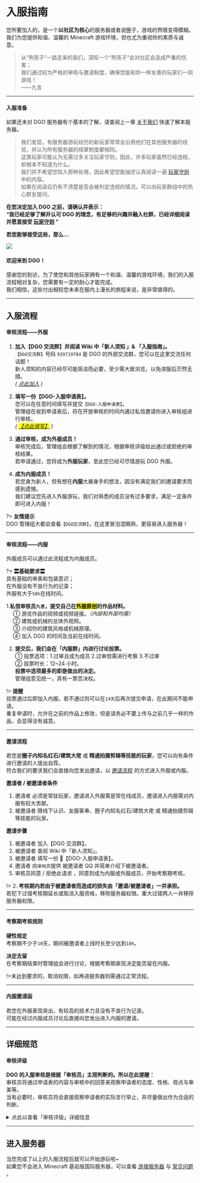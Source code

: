 <!-- notice/join -->

# 入服指南

您所要加入的，是一个**以社区为核心**的服务器或者说圈子，游戏的界限变得模糊。<br/>
我们为您提供和谐、温馨的 Minecraft 游戏环境，但也尤为重视你的素质与诚意。

> 从“熊孩子”一路走来的我们，深知一个“熊孩子”会对社区会造成严重的伤害；<br/>
> 我们通过较为严格的审核与邀请制度，确保您能和你一样友善的玩家们一同游戏！<br/>
> ——九言

---

#### 入服准备

如果还未对 DGO 服务器有个基本的了解，请查阅上一章 [关于我们](notice/about) 快速了解本服务器。

> 我们发现，有服务器游玩经历的新玩家常常会沿用他们在其他服务器的经验，并认为所有服务器的规章制度都相同。<br/>
> 这类玩家可能认为无需过多关注玩家守则，因此，许多玩家虽然已经违规，却根本不知道为什么。<br/>
> 我们并不希望您陷入那种处境，因此希望您能抽空认真阅读一遍 [玩家守则](notice/rules) 中的内容。<br/>
> 如果在阅读后仍有不清楚是否会被判定违规的情况，可以向玩家群组中的热心群友提问。

**在您决定加入 DGO 之前，请确认并表示：**<br/>
**“我已经足够了解并认可 DGO 的理念，有足够的兴趣并融入社群，已经详细阅读并愿意接受 [玩家守则](notice/rules) ”**

**若您能够接受这些，那么…**

![](http://www.dgo.world/images/index_rotation_pic1.jpg)

#### 欢迎来到 DGO！

感谢您的到访，为了使您和其他玩家拥有一个和谐、温馨的游戏环境，我们的入服流程相对复杂，您需要有一定的耐心才能完成。<br/>
我们相信，这些付出相较您未来在服内上漫长的旅程来说，是非常值得的。

---

## 入服流程

#### 审核流程——外服

1. **加入【DGO 交流群】并阅读 Wiki 中「新人须知 」& 「入服指南」。** <br/>
   `【DGO交流群】`号码 `939719784` 是 DGO 的外部交流群，您可以在这里交流任何话题！<br/>
   新人须知的内容已经尽可能简洁而必要，至少需大致浏览，以免进服后茫然无措。<br/>
   _( [点此加入](https://jq.qq.com/?_wv=1027&k=fLYVZmGj) )_<br/>

2. **填写一份【DGO-入服申请表】。** <br/>
   您可以在任意时间填写并提交`【DGO-入服申请表】`。<br/>
   管理组在收到申请表后，将在开放审核的时间内通过私信邀请你进入审核组进行审核。<br/>
   _( <mark>[【点此填写】](https://wj.qq.com/s2/5534523/a1b2/)</mark> )_ <br/>

3. **通过审核，成为外服成员！** <br/>
   审核完成后，管理组会根据了解到的情况，根据审核评级给出通过或拒绝的审核结果。<br/>
   若申请通过，您将成为**外服玩家**，至此您已经可尽情游玩 DGO 外服。

4. **成为内服成员！** <br/>
   若您身为新人，但有想在**内服**大展身手的想法，因没有满足我们的邀请要求而感到遗憾。<br/>
   我们建议您先进入外服游玩，我们对熟悉的成员没有过多要求，满足一定条件即可进入内服！

?> **友情提示** <br/>
DGO 管理组大都会查看`【DGO交流群】`，在这里冒泡混眼熟，更容易进入服务器！

---

#### 审核流程——内服

外服成员可以通过此流程成为内服成员。

?> **〓基础要求〓** <br/>
具有基础的审美和包装意识；<br/>
在外服没有不良行为的记录；<br/>
外服有大于`50h`在线时间。

1.**私信审核员`九言`，提交自己在<mark>外服原创</mark>的作品材料。** <br/>
　 ① 游览作品的视频或视频链接。_（内部和外部均需）_<br/>
　 ② 建筑或机械的总体外观照。<br/>
　 ③ 介绍你的建筑风格或机械原理。<br/>
　 ④ 加入 DGO 的时间及当前在线时间。

2. **提交后，我们会在「内服群」内进行讨论投票。** <br/>
   ① 投票选项：1.过审且成为成员 2.过审但需进行考察 3.不过审<br/>
   ② 投票时长：12~24 小时。<br/>
   **投票中选项最多的即是做出的决定。** <br/>
   管理组意见统一，具有一票否决权。

!> **提醒** <br/>
投票通过后即加入内服。若不通过则可以在`14天`后再次提交申请，在此期间不能申请。<br/>
重复申请时，允许在之前的作品上修改，但是请务必不要上传与之前几乎一样的作品，会显得没有诚意。

---

#### 邀请流程

若您是**圈子内知名红石/建筑大佬** 或 **精通拍摄剪辑等技能的玩家**，您可以向有条件进行邀请的人提出自荐。<br/>
符合我们的要求我们会直接向您发出邀请，以 [邀请流程](notice/join?id=方式二：邀请流程) 的方式进入外服或内服。

**邀请者 / 被邀请者条件**

1. 邀请者 必须是常驻玩家，邀请进入外服需是常在线成员，邀请进入内服需对内服有较大贡献。
2. 被邀请者 限线下认识、友服客串、圈子内知名红石/建筑大佬 或 精通拍摄剪辑等技能的玩家。

**邀请步骤**

1. 被邀请者 加入【DGO 交流群】。
2. 被邀请者 查阅 Wiki 中「新人须知」。
3. 被邀请者 填写一份 📰【DGO-入服申请表】。
4. 邀请者 向`审核员`提供 被邀请者 QQ 并简单介绍下被邀请者。
5. 审核员同意 / 拒绝此请求 ，同意则成为内服或外服成员，开始考察期考核。

!> 2. **考核期内若由于被邀请者而造成的损失由「邀请/被邀请者」一并承担。** <br/>
若犯下过错考核期延长或取消入服资格，移除服务器权限。重大过错两人一并移除服务器权限。

---

#### 考察期考核规则

**硬性规定**<br/>
考察期不少于`10`天，期间被邀请者上线时长至少达到`10h`。

**决定去留**<br/>
在考察期结束时管理组会进行讨论，根据考察期表现决定能否留在内服。

!>未达到要求的，取消权限，如再进服务器则需通过正常流程。

---

#### 内服邀请函

若您在外服表现突出，有较高的技术力且没有不良行为记录。<br/>
可能在经过内服成员讨论后直接向您发出进入内服的邀请。

---

## 详细规范

#### 审核评级

**DGO 的入服审核是根据「审核员」主观判断的。所以在此提醒：** <br/>
审核员将通过申请表的内容与审核中的回答来观察申请者的态度、性格、观点与审美等。<br/>
当有必要时，审核员将会直接观察申请者的实际言行举止，并尽量做出作为合适的判断。

<details>
<summary>点此以查看「审核评级」详细信息</summary>

?> **〓评分等级〓** <br/>
我们将审核的标准以下三个等级等级进行评价。<br/>
<br/>
**C.无法取信** <br/>
跳题或填入无实质内容的，以及答卷态度过于敷衍或呈危害性倾向的，即被评为此等级。<br/>
做**回绝且不允再次申请**处理。<br/>
<br/>
**B.难以取信** <br/>
回答简略、答卷态度敷衍或兴趣与审美与我们存在显著偏差的，即被评为此等级。<br/>
此等级下审核员将对申请者进行衍生观察，依据观察结果，存在过审的可能性。<br/>
做**回绝但准许再次申请**处理。<br/>
<br/>
**A.能够信任** <br/>
在问卷中感受到积极的态度、良好的思维与友善的性格，即被评为此等级。<br/>
此等级下审核员将协助申请者完成剩下步骤，<br/>
做**过审且成为正式成员**处理。<br/>

!> **提醒** <br/>
申请表的评级仅仅代表「审核员」个人对此表的评价，不能作为衡量一个人是否庸俗或高尚的标准，请勿以此作为日后评论他人的依据。

</details>

---

## 进入服务器

当您完成了以上的入服流程后就可以开始游玩啦~<br/>
如果您不会进入 Minecraft 基岩版国际服务器，可以查看 [连接服务器](guide/link) 与 [常见问题](guide/question) 。
